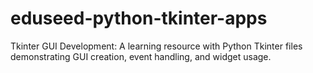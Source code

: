 # eduseed-python-tkinter-apps
Tkinter GUI Development: A learning resource with Python Tkinter files demonstrating GUI creation, event handling, and widget usage.
